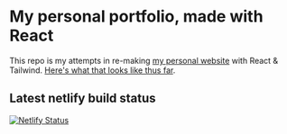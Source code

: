 # My personal portfolio, made with React

This repo is my attempts in re-making [my personal website](https://github.com/facebook/create-react-app) with React & Tailwind. [Here's what that looks like thus far](https://react.evgenyastapov.com).

## Latest netlify build status
[![Netlify Status](https://api.netlify.com/api/v1/badges/95590e60-698a-4bf1-95cd-ffa3bae6a667/deploy-status)](https://app.netlify.com/sites/evgenyastapov-react/deploys)
